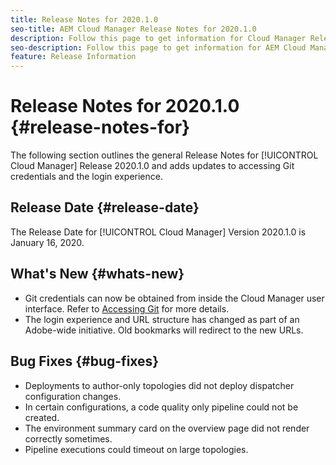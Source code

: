 ```yaml
---
title: Release Notes for 2020.1.0
seo-title: AEM Cloud Manager Release Notes for 2020.1.0
description: Follow this page to get information for Cloud Manager Release 2020.1.0
seo-description: Follow this page to get information for AEM Cloud Manager Release 2020.1.0
feature: Release Information
---
```

# Release Notes for 2020.1.0 {#release-notes-for}

The following section outlines the general Release Notes for [!UICONTROL Cloud Manager] Release 2020.1.0 and adds updates to accessing Git credentials and the login experience.

## Release Date {#release-date}

The Release Date for [!UICONTROL Cloud Manager] Version 2020.1.0 is January 16, 2020.

## What's New {#whats-new}

* Git credentials can now be obtained from inside the Cloud Manager user interface. Refer to [Accessing Git](/help/using/accessing-git.md) for more details.
* The login experience and URL structure has changed as part of an Adobe-wide initiative. Old bookmarks will redirect to the new URLs.


## Bug Fixes {#bug-fixes}

* Deployments to author-only topologies did not deploy dispatcher configuration changes.
* In certain configurations, a code quality only pipeline could not be created.
* The environment summary card on the overview page did not render correctly sometimes.
* Pipeline executions could timeout on large topologies.

